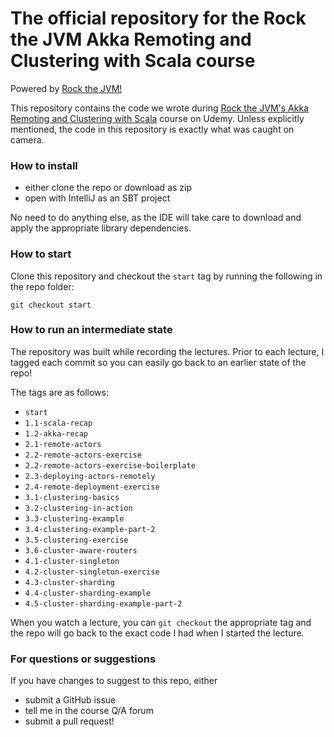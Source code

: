 # The official repository for the Rock the JVM Akka Remoting and Clustering with Scala course

Powered by [Rock the JVM!](rockthejvm.com)

This repository contains the code we wrote during  [Rock the JVM's Akka Remoting and Clustering with Scala](https://www.udemy.com/akka-remoting-clustering) course on Udemy. Unless explicitly mentioned, the code in this repository is exactly what was caught on camera.

### How to install
- either clone the repo or download as zip
- open with IntelliJ as an SBT project

No need to do anything else, as the IDE will take care to download and apply the appropriate library dependencies.

### How to start

Clone this repository and checkout the `start` tag by running the following in the repo folder:

```
git checkout start
```

### How to run an intermediate state

The repository was built while recording the lectures. Prior to each lecture, I tagged each commit so you can easily go back to an earlier state of the repo!

The tags are as follows:

* `start`
* `1.1-scala-recap`
* `1.2-akka-recap`
* `2.1-remote-actors`
* `2.2-remote-actors-exercise`
* `2.2-remote-actors-exercise-boilerplate`
* `2.3-deploying-actors-remotely`
* `2.4-remote-deployment-exercise`
* `3.1-clustering-basics`
* `3.2-clustering-in-action`
* `3.3-clustering-example`
* `3.4-clustering-example-part-2`
* `3.5-clustering-exercise`
* `3.6-cluster-aware-routers`
* `4.1-cluster-singleton`
* `4.2-cluster-singleton-exercise`
* `4.3-cluster-sharding`
* `4.4-cluster-sharding-example`
* `4.5-cluster-sharding-example-part-2`

When you watch a lecture, you can `git checkout` the appropriate tag and the repo will go back to the exact code I had when I started the lecture.

### For questions or suggestions

If you have changes to suggest to this repo, either
- submit a GitHub issue
- tell me in the course Q/A forum
- submit a pull request!

